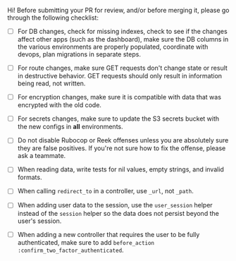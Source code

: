 Hi! Before submitting your PR for review, and/or before merging it, please
go through the following checklist:

- [ ] For DB changes, check for missing indexes, check to see if the changes
affect other apps (such as the dashboard), make sure the DB columns in the
various environments are properly populated, coordinate with devops, plan
migrations in separate steps.

- [ ] For route changes, make sure GET requests don't change state or result in
destructive behavior. GET requests should only result in information being
read, not written.

- [ ] For encryption changes, make sure it is compatible with data that was
encrypted with the old code.

- [ ] For secrets changes, make sure to update the S3 secrets bucket with the 
new configs in **all** environments.

- [ ] Do not disable Rubocop or Reek offenses unless you are absolutely sure
they are false positives. If you're not sure how to fix the offense, please
ask a teammate.

- [ ] When reading data, write tests for nil values, empty strings,
and invalid formats.

- [ ] When calling `redirect_to` in a controller, use `_url`, not `_path`.

- [ ] When adding user data to the session, use the `user_session` helper
instead of the `session` helper so the data does not persist beyond the user's
session.

- [ ] When adding a new controller that requires the user to be fully
authenticated, make sure to add `before_action :confirm_two_factor_authenticated`.
